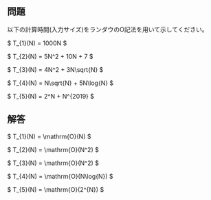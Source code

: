 <script type="text/javascript" async src="https://cdnjs.cloudflare.com/ajax/libs/mathjax/2.7.7/MathJax.js?config=TeX-MML-AM_CHTML">
</script>

<script type="text/x-mathjax-config">
 MathJax.Hub.Config({
 tex2jax: {
 inlineMath: [['$', '$'] ],
 displayMath: [ ['$$','$$'], ["\\[","\\]"] ]
 }
 });
</script>

## 問題
以下の計算時間(入力サイズ)をランダウのO記法を用いて示してください。

$ T_{1}(N) = 1000N $

$ T_{2}(N) = 5N^2 + 10N + 7 $

$ T_{3}(N) = 4N^2 + 3N\sqrt{N} $

$ T_{4}(N) = N\sqrt{N} + 5N\log{N} $

$ T_{5}(N) = 2^N + N^{2019} $

## 解答

$ T_{1}(N) = \mathrm{O}(N) $

$ T_{2}(N) = \mathrm{O}(N^2) $

$ T_{3}(N) = \mathrm{O}(N^2) $

$ T_{4}(N) = \mathrm{O}(N\log{N}) $

$ T_{5}(N) = \mathrm{O}(2^{N}) $



